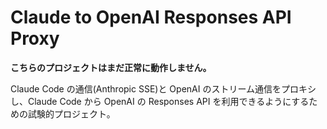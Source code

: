 # Claude to OpenAI Responses API Proxy

**こちらのプロジェクトはまだ正常に動作しません。**

Claude Code の通信(Anthropic SSE)と OpenAI のストリーム通信をプロキシし、Claude Code から OpenAI の Responses API を利用できるようにするための試験的プロジェクト。
